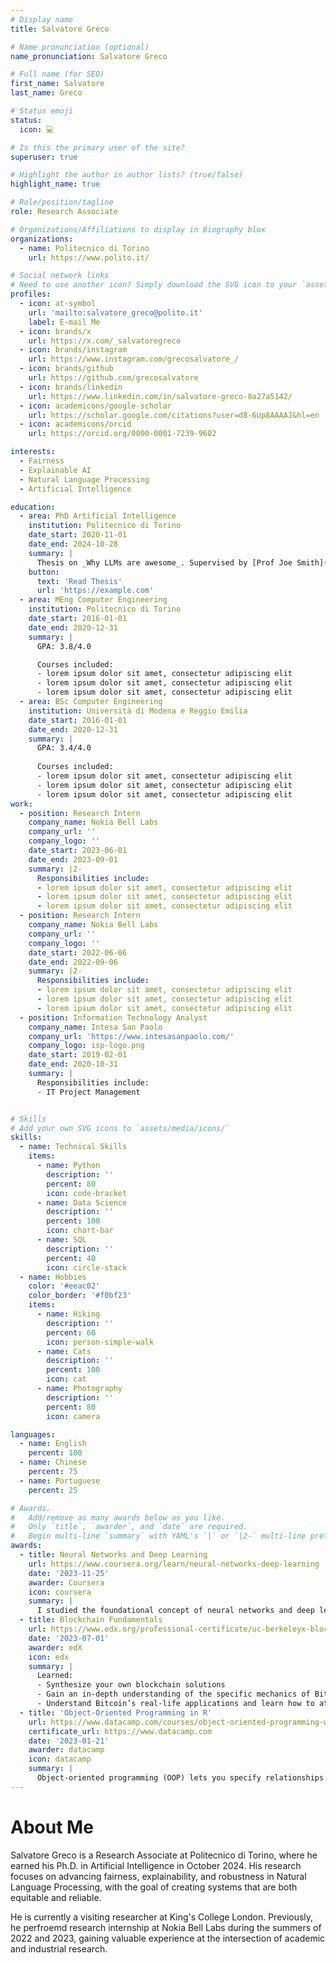 ```yaml
---
# Display name
title: Salvatore Greco

# Name pronunciation (optional)
name_pronunciation: Salvatore Greco

# Full name (for SEO)
first_name: Salvatore
last_name: Greco

# Status emoji
status:
  icon: 💻

# Is this the primary user of the site?
superuser: true

# Highlight the author in author lists? (true/false)
highlight_name: true

# Role/position/tagline
role: Research Associate

# Organizations/Affiliations to display in Biography blox
organizations:
  - name: Politecnico di Torino
    url: https://www.polito.it/

# Social network links
# Need to use another icon? Simply download the SVG icon to your `assets/media/icons/` folder.
profiles:
  - icon: at-symbol
    url: 'mailto:salvatore_greco@polito.it'
    label: E-mail Me
  - icon: brands/x
    url: https://x.com/_salvatoregreco
  - icon: brands/instagram
    url: https://www.instagram.com/grecosalvatore_/
  - icon: brands/github
    url: https://github.com/grecosalvatore
  - icon: brands/linkedin
    url: https://www.linkedin.com/in/salvatore-greco-8a27a5142/
  - icon: academicons/google-scholar
    url: https://scholar.google.com/citations?user=d8-6Up8AAAAJ&hl=en
  - icon: academicons/orcid
    url: https://orcid.org/0000-0001-7239-9602

interests:
  - Fairness
  - Explainable AI
  - Natural Language Processing
  - Artificial Intelligence

education:
  - area: PhD Artificial Intelligence
    institution: Politecnico di Torino
    date_start: 2020-11-01
    date_end: 2024-10-28
    summary: |
      Thesis on _Why LLMs are awesome_. Supervised by [Prof Joe Smith](https://example.com). Presented papers at 5 IEEE conferences with the contributions being published in 2 Springer journals.
    button:
      text: 'Read Thesis'
      url: 'https://example.com'
  - area: MEng Computer Engineering
    institution: Politecnico di Torino
    date_start: 2016-01-01
    date_end: 2020-12-31
    summary: |
      GPA: 3.8/4.0

      Courses included:
      - lorem ipsum dolor sit amet, consectetur adipiscing elit
      - lorem ipsum dolor sit amet, consectetur adipiscing elit
      - lorem ipsum dolor sit amet, consectetur adipiscing elit
  - area: BSc Computer Engineering
    institution: Università di Modena e Reggio Emilia
    date_start: 2016-01-01
    date_end: 2020-12-31
    summary: |
      GPA: 3.4/4.0
      
      Courses included:
      - lorem ipsum dolor sit amet, consectetur adipiscing elit
      - lorem ipsum dolor sit amet, consectetur adipiscing elit
      - lorem ipsum dolor sit amet, consectetur adipiscing elit
work:
  - position: Research Intern
    company_name: Nokia Bell Labs
    company_url: ''
    company_logo: ''
    date_start: 2023-06-01
    date_end: 2023-09-01
    summary: |2-
      Responsibilities include:
      - lorem ipsum dolor sit amet, consectetur adipiscing elit
      - lorem ipsum dolor sit amet, consectetur adipiscing elit
      - lorem ipsum dolor sit amet, consectetur adipiscing elit
  - position: Research Intern
    company_name: Nokia Bell Labs
    company_url: ''
    company_logo: ''
    date_start: 2022-06-06
    date_end: 2022-09-06
    summary: |2-
      Responsibilities include:
      - lorem ipsum dolor sit amet, consectetur adipiscing elit
      - lorem ipsum dolor sit amet, consectetur adipiscing elit
      - lorem ipsum dolor sit amet, consectetur adipiscing elit
  - position: Information Technology Analyst
    company_name: Intesa San Paolo
    company_url: 'https://www.intesasanpaolo.com/'
    company_logo: isp-logo.png
    date_start: 2019-02-01
    date_end: 2020-10-31
    summary: |
      Responsibilities include:
      - IT Project Management


# Skills
# Add your own SVG icons to `assets/media/icons/`
skills:
  - name: Technical Skills
    items:
      - name: Python
        description: ''
        percent: 80
        icon: code-bracket
      - name: Data Science
        description: ''
        percent: 100
        icon: chart-bar
      - name: SQL
        description: ''
        percent: 40
        icon: circle-stack
  - name: Hobbies
    color: '#eeac02'
    color_border: '#f0bf23'
    items:
      - name: Hiking
        description: ''
        percent: 60
        icon: person-simple-walk
      - name: Cats
        description: ''
        percent: 100
        icon: cat
      - name: Photography
        description: ''
        percent: 80
        icon: camera

languages:
  - name: English
    percent: 100
  - name: Chinese
    percent: 75
  - name: Portuguese
    percent: 25

# Awards.
#   Add/remove as many awards below as you like.
#   Only `title`, `awarder`, and `date` are required.
#   Begin multi-line `summary` with YAML's `|` or `|2-` multi-line prefix and indent 2 spaces below.
awards:
  - title: Neural Networks and Deep Learning
    url: https://www.coursera.org/learn/neural-networks-deep-learning
    date: '2023-11-25'
    awarder: Coursera
    icon: coursera
    summary: |
      I studied the foundational concept of neural networks and deep learning. By the end, I was familiar with the significant technological trends driving the rise of deep learning; build, train, and apply fully connected deep neural networks; implement efficient (vectorized) neural networks; identify key parameters in a neural network’s architecture; and apply deep learning to your own applications.
  - title: Blockchain Fundamentals
    url: https://www.edx.org/professional-certificate/uc-berkeleyx-blockchain-fundamentals
    date: '2023-07-01'
    awarder: edX
    icon: edx
    summary: |
      Learned:
      - Synthesize your own blockchain solutions
      - Gain an in-depth understanding of the specific mechanics of Bitcoin
      - Understand Bitcoin’s real-life applications and learn how to attack and destroy Bitcoin, Ethereum, smart contracts and Dapps, and alternatives to Bitcoin’s Proof-of-Work consensus algorithm
  - title: 'Object-Oriented Programming in R'
    url: https://www.datacamp.com/courses/object-oriented-programming-with-s3-and-r6-in-r
    certificate_url: https://www.datacamp.com
    date: '2023-01-21'
    awarder: datacamp
    icon: datacamp
    summary: |
      Object-oriented programming (OOP) lets you specify relationships between functions and the objects that they can act on, helping you manage complexity in your code. This is an intermediate level course, providing an introduction to OOP, using the S3 and R6 systems. S3 is a great day-to-day R programming tool that simplifies some of the functions that you write. R6 is especially useful for industry-specific analyses, working with web APIs, and building GUIs.
---
```


# About Me

Salvatore Greco is a Research Associate at Politecnico di Torino, where he earned his Ph.D. in Artificial Intelligence in October 2024. His research focuses on advancing fairness, explainability, and robustness in Natural Language Processing, with the goal of creating systems that are both equitable and reliable.

He is currently a visiting researcher at King's College London. Previously, he perfroemd research internship at Nokia Bell Labs during the summers of 2022 and 2023, gaining valuable experience at the intersection of academic and industrial research.
